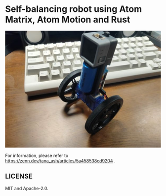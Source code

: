 # Self-balancing robot using Atom Matrix, Atom Motion and Rust
![A self-balancing robot made using Atom Matrix module, Atom Motion motor driver, and two servo-shaped geared motors.](photo.jpg)

For information, please refer to https://zenn.dev/tana_ash/articles/5a458538cd9204 .

## LICENSE
MIT and Apache-2.0.